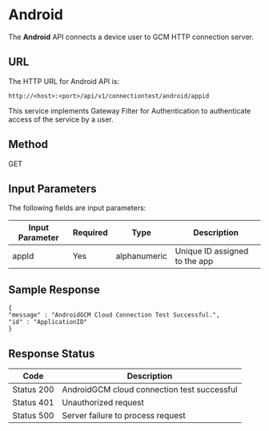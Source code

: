
# Android

The **Android** API connects a device user to GCM HTTP connection server.

## URL

The HTTP URL for Android API is:

```
http://<host>:<port>/api/v1/connectiontest/android/appid
```

This service implements Gateway Filter for Authentication to authenticate access of the service by a user.

## Method

GET

## Input Parameters

The following fields are input parameters:

| Input Parameter | Required | Type         | Description                   |
| --------------- | -------- | ------------ | ----------------------------- |
| appId           | Yes      | alphanumeric | Unique ID assigned to the app |

## Sample Response

```
{  
"message" : "AndroidGCM Cloud Connection Test Successful.",  
"id" : "ApplicationID"  
}

```

## Response Status

| Code       | Description                                 |
| ---------- | ------------------------------------------- |
| Status 200 | AndroidGCM cloud connection test successful |
| Status 401 | Unauthorized request                        |
| Status 500 | Server failure to process request           |

